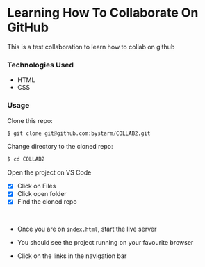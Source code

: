 # Learning How To Collaborate On GitHub

This is a test collaboration to learn how to collab on github

### Technologies Used

- HTML
- CSS

### Usage

Clone this repo:

```python
$ git clone git@github.com:bystarm/COLLAB2.git
```

Change directory to the cloned repo:

```python
$ cd COLLAB2
```

Open the project on VS Code

- [x] Click on Files
- [x] Click open folder
- [x] Find the cloned repo

<br>

- Once you are on `index.html`, start the live server

- You should see the project running on your favourite browser

- Click on the links in the navigation bar
